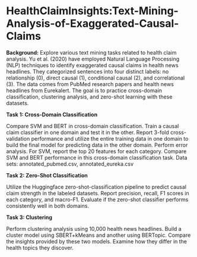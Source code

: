 # HealthClaimInsights:Text-Mining-Analysis-of-Exaggerated-Causal-Claims

**Background:**
Explore various text mining tasks related to health claim analysis. Yu et al. (2020) have employed Natural Language Processing (NLP) techniques to identify exaggerated causal claims in health news headlines. They categorized sentences into four distinct labels: no relationship (0), direct causal (1), conditional causal (2), and correlational (3). The data comes from PubMed research papers and health news headlines from Eurekalert. The goal is to practice cross-domain classification, clustering analysis, and zero-shot learning with these datasets.

**Task 1: Cross-Domain Classification**

Compare SVM and BERT in cross-domain classification. Train a causal claim classifier in one domain and test it in the other.
Report 3-fold cross-validation performance and utilize the entire training data in one domain to build the final model for predicting data in the other domain.
Perform error analysis.
For SVM, report the top 20 features for each category.
Compare SVM and BERT performance in this cross-domain classification task.
Data sets: annotated_pubmed.csv, annotated_eureka.csv

**Task 2: Zero-Shot Classification**

Utilize the Huggingface zero-shot-classification pipeline to predict causal claim strength in the labeled datasets.
Report precision, recall, F1 scores in each category, and macro-F1.
Evaluate if the zero-shot classifier performs consistently well in both domains.

**Task 3: Clustering**

Perform clustering analysis using 10,000 health news headlines.
Build a cluster model using SBERT+kMeans and another using BERTopic.
Compare the insights provided by these two models. Examine how they differ in the health topics they discover.
